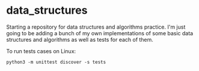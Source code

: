 # data_structures

Starting a repository for data structures and algorithms practice. I'm just going to be adding a bunch of my own
implementations of some basic data structures and algorithms as well as tests for each of them.

To run tests cases on Linux:

```python3 -m unittest discover -s tests```
